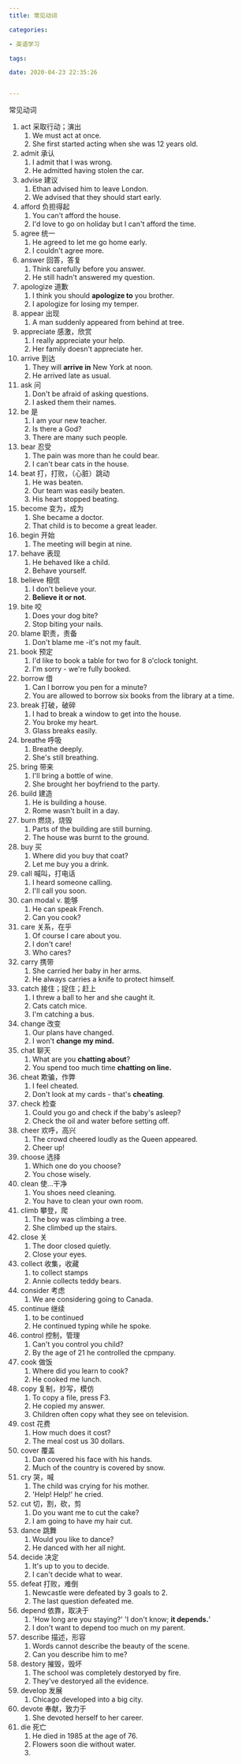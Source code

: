 ```yaml
---
title: 常见动词

categories: 

- 英语学习

tags: 

date: 2020-04-23 22:35:26


---
```


常见动词

<!-- more -->

1. act 采取行动；演出
   1. We must act at once.
   2. She first started acting when she was 12 years old.
2. admit 承认
   1. I admit that I was wrong.
   2. He admitted having stolen the car.
3. advise 建议
   1. Ethan advised him to leave London.
   2. We advised that they should start early.
4. afford 负担得起
   1. You can't afford the house.
   2. I'd love to go on holiday but I can't afford the time.
5. agree 统一
   1. He agreed to let me go home early.
   2. I couldn't agree more.
6. answer 回答，答复
   1. Think carefully before you answer.
   2. He still hadn't answered my question.
7. apologize 道歉
   1. I think you should **apologize to** you brother.
   2. I apologize for losing my temper.
8. appear 出现
   1. A man suddenly appeared from behind at tree.
9. appreciate 感激，欣赏
   1. I really appreciate your help.
   2. Her family doesn't appreciate her.
10. arrive 到达
    1. They will **arrive in** New York at noon.
    2. He arrived late as usual.
11. ask 问
    1. Don't be afraid of asking questions.
    2. I asked them their names.
12. be 是
    1. I am your new teacher.
    2. Is there a God?
    3. There are many such people.
13. bear 忍受
    1. The pain was more than he could bear.
    2. I can't bear cats in the house.
14. beat 打，打败，（心脏）跳动
    1. He was beaten.
    2. Our team was easily beaten.
    3. His heart stopped beating.
15. become 变为，成为
    1. She became a doctor.
    2. That child is to become a great leader.
16. begin 开始
    1. The meeting will begin at nine.
17. behave 表现
    1. He behaved like a child.
    2. Behave yourself.
18. believe 相信
    1. I don't believe your.
    2. **Believe it or not**.
19. bite 咬
    1. Does your dog bite?
    2. Stop biting your nails.
20. blame 职责，责备
    1. Don't blame me  -it's not my fault.
21. book 预定
    1. I'd like to book a table for two for 8 o'clock tonight.
    2. I'm sorry - we're fully booked.
22. borrow 借
    1. Can I borrow you pen for a minute?
    2. You are allowed to borrow six books from the library at a time.
23. break 打破，破碎
    1. I had to break a window to get into the house.
    2. You broke my heart.
    3. Glass breaks easily.
24. breathe 呼吸
    1. Breathe deeply.
    2. She's still breathing.
25. bring 带来
    1. I'll bring a bottle of wine.
    2. She brought her boyfriend to the party.
26. build 建造
    1. He is building a house.
    2. Rome wasn't built in a day.
27. burn 燃烧，烧毁
    1. Parts of the building are still burning.
    2. The house was burnt to the ground.
28. buy 买
    1. Where did you buy that coat?
    2. Let me buy you a drink.
29. call 喊叫，打电话
    1. I heard someone calling.
    2. I'll call you soon.
30. can modal v. 能够
    1. He can speak French.
    2. Can you cook?
31. care 关系，在乎
    1. Of course I care about you.
    2. I don't care!
    3. Who cares?
32. carry 携带
    1. She carried her baby in her arms.
    2. He always carries a knife to protect himself.
33. catch 接住；捉住；赶上
    1. I threw a ball to her and she caught it.
    2. Cats catch mice.
    3. I'm catching a bus.
34. change 改变
    1. Our plans have changed.
    2. I won't **change my mind.**
35. chat 聊天
    1. What are you **chatting about**?
    2. You spend too much time **chatting on line.**
36. cheat 欺骗，作弊
    1. I feel cheated.
    2. Don't look at my cards - that's **cheating**.
37. check 检查
    1. Could you go and check if the baby's asleep?
    2. Check the oil and water before setting off.
38. cheer 欢呼，高兴
    1. The crowd cheered loudly as the Queen appeared.
    2. Cheer up!
39. choose 选择
    1. Which one do you choose?
    2. You chose wisely.
40. clean 使...干净
    1. You shoes need cleaning.
    2. You have to clean your own room.
41. climb 攀登，爬
    1. The boy was climbing a tree.
    2. She climbed up the stairs.
42. close 关
    1. The door closed quietly.
    2. Close your eyes.
43. collect 收集，收藏
    1. to collect stamps
    2. Annie collects teddy bears.
44. consider 考虑
    1. We are considering going to Canada.
45. continue 继续
    1. to be continued
    2. He continued typing while he spoke.
46. control 控制，管理
    1. Can't you control you child?
    2. By the age of 21 he controlled the cpmpany.
47. cook 做饭
    1. Where did you learn to cook?
    2. He cooked me lunch.
48. copy 复制，抄写，模仿
    1. To copy a file, press F3.
    2. He copied my answer.
    3. Children often copy what they see on television.
49. cost 花费
    1. How much does it cost?
    2. The meal cost us 30 dollars.
50. cover 覆盖
    1. Dan covered his face with his hands.
    2. Much of the country is covered by snow.
51. cry 哭，喊
    1. The child was crying for his mother.
    2. 'Help! Help!' he cried.
52. cut 切，割，砍，剪
    1. Do you want me to cut the cake?
    2. I am going to have my hair cut.
53. dance 跳舞
    1. Would you like to dance?
    2. He danced with her all night.
54. decide 决定
    1. It's up to you to decide.
    2. I can't decide what to wear.
55. defeat 打败，难倒
    1. Newcastle were defeated by 3 goals to 2.
    2. The last question defeated me.
56. depend 依靠，取决于
    1. 'How long are you staying?' 'I don't know; **it depends.**'
    2. I don't want to depend too much on my parent.
57. describe 描述，形容
    1. Words cannot describe the beauty of the scene.
    2. Can you describe him to me?
58. destory 摧毁，毁坏
    1. The school was completely destoryed by fire.
    2. They've destoryed all the evidence.
59. develop 发展
    1. Chicago developed into a big city.
60. devote 奉献，致力于
    1. She devoted herself to her career.
61. die 死亡
    1. He died in 1985 at the age of 76.
    2. Flowers soon die without water.
    3. 